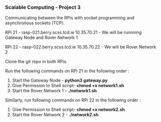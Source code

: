 ### Scalable Computing - Project 3

Communicating between the RPis with socket programming and asynchronous sockets (TCP).

RPi 21 - rasp-021.berry.scss.tcd.ie 10.35.70.21 - We will be runnning Gateway Node and Rover Network 1

RPi 22 - rasp-022.berry.scss.tcd.ie 10.35.70.22 - We will be Rover Network 2

Clone the git repo in both RPis. 

Run the following commands on RPi 21 in the following order :
<ol>
  <li>Start the Gateway Node - <b>python3 gateway.py</b></li>
  <li>Give Permission to Shell script- <b>chmod +x network1.sh</b></li>
  <li>Start the Rover Network 1 - <b>./network1.sh </b></li>
</ol>

Similarly, run following commands on RPi 22 in the following order :
<ol>
  <li>Give Permission to Shell script- <b>chmod +x network2.sh</b></li>
  <li>Start the Rover Network 2 - <b>./network2.sh </b></li>
</ol>
